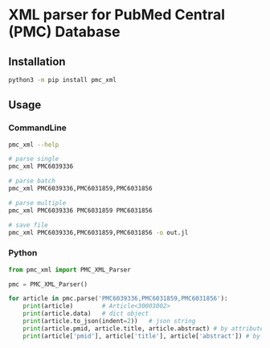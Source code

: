 # XML parser for PubMed Central (PMC) Database

## Installation
```bash
python3 -m pip install pmc_xml
```

## Usage

### CommandLine
```bash
pmc_xml --help

# parse single
pmc_xml PMC6039336

# parse batch
pmc_xml PMC6039336,PMC6031859,PMC6031856

# parse multiple
pmc_xml PMC6039336 PMC6031859 PMC6031856

# save file
pmc_xml PMC6039336,PMC6031859,PMC6031856 -o out.jl
```

### Python
```python
from pmc_xml import PMC_XML_Parser

pmc = PMC_XML_Parser()

for article in pmc.parse('PMC6039336,PMC6031859,PMC6031856'):
    print(article)        # Article<30003002>
    print(article.data)   # dict object
    print(article.to_json(indent=2))   # json string
    print(article.pmid, article.title, article.abstract) # by attribute
    print(article['pmid'], article['title'], article['abstract']) # by key
```
